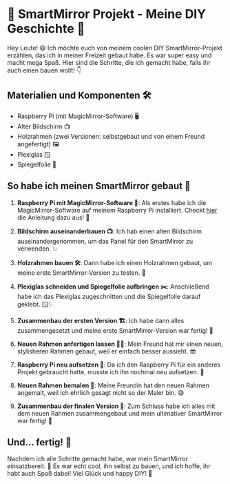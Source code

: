 # 🌟 SmartMirror Projekt - Meine DIY Geschichte 🌟

Hey Leute! 😄 Ich möchte euch von meinem coolen DIY SmartMirror-Projekt erzählen, das ich in meiner Freizeit gebaut habe. Es war super easy und macht mega Spaß. Hier sind die Schritte, die ich gemacht habe, falls ihr auch einen bauen wollt! 👇

## Materialien und Komponenten 🛠️
- Raspberry Pi (mit MagicMirror-Software) 🖥️
- Alter Bildschirm 📺
- Holzrahmen (zwei Versionen: selbstgebaut und von einem Freund angefertigt) 🖼️
- Plexiglas 🪟
- Spiegelfolie 🌟

## So habe ich meinen SmartMirror gebaut 💪
1. **Raspberry Pi mit MagicMirror-Software 🧙**: Als erstes habe ich die MagicMirror-Software auf meinem Raspberry Pi installiert. Checkt [hier](https://github.com/MichMich/MagicMirror) die Anleitung dazu aus! 📖

2. **Bildschirm auseinanderbauen 📺**: Ich hab einen alten Bildschirm auseinandergenommen, um das Panel für den SmartMirror zu verwenden. 💥

3. **Holzrahmen bauen 🛠️**: Dann habe ich einen Holzrahmen gebaut, um meine erste SmartMirror-Version zu testen. 🌲

4. **Plexiglas schneiden und Spiegelfolie aufbringen ✂️**: Anschließend habe ich das Plexiglas zugeschnitten und die Spiegelfolie darauf geklebt. 🪟✨

5. **Zusammenbau der ersten Version 🏗️**: Ich habe dann alles zusammengesetzt und meine erste SmartMirror-Version war fertig! 🥳

6. **Neuen Rahmen anfertigen lassen 👷‍♂️**: Mein Freund hat mir einen neuen, stylisheren Rahmen gebaut, weil er einfach besser aussieht. 😎

7. **Raspberry Pi neu aufsetzen 🔧**: Da ich den Raspberry Pi für ein anderes Projekt gebraucht hatte, musste ich ihn nochmal neu aufsetzen. 🔄

8. **Neuen Rahmen bemalen 🎨**: Meine Freundin hat den neuen Rahmen angemalt, weil ich ehrlich gesagt nicht so der Maler bin. 😅

9. **Zusammenbau der finalen Version 🎉**: Zum Schluss habe ich alles mit dem neuen Rahmen zusammengebaut und mein ultimativer SmartMirror war fertig! 🎊

## Und... fertig! 🥳

Nachdem ich alle Schritte gemacht habe, war mein SmartMirror einsatzbereit. 🌟 Es war echt cool, ihn selbst zu bauen, und ich hoffe, ihr habt auch Spaß dabei! Viel Glück und happy DIY! 🤗
